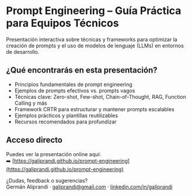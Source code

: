 # Prompt Engineering – Guía Práctica para Equipos Técnicos

Presentación interactiva sobre técnicas y frameworks para optimizar la creación de prompts y el uso de modelos de lenguaje (LLMs) en entornos de desarrollo.

## ¿Qué encontrarás en esta presentación?

- Principios fundamentales de prompt engineering
- Ejemplos de prompts efectivos vs. prompts vagos
- Técnicas clave: Zero-shot, Few-shot, Chain-of-Thought, RAG, Function Calling y más
- Framework CRTR para estructurar y mantener prompts escalables
- Ejemplos prácticos y plantillas reutilizables
- Recursos recomendados para profundizar

## Acceso directo

Puedes ver la presentación online aquí:  
➡️ [https://galiprandi.github.io/prompt-engineering](https://galiprandi.github.io/prompt-engineering)

¿Dudas, feedback o sugerencias?  
Germán Aliprandi · galiprandi@gmail.com · [linkedin.com/in/galiprandi](https://linkedin.com/in/galiprandi)
